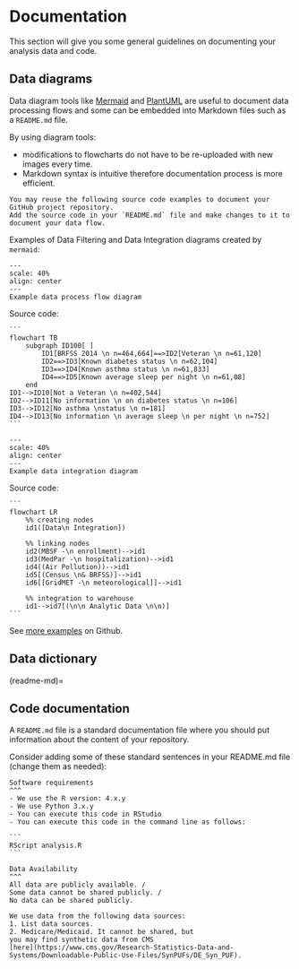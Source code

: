 # Documentation

This section will give you some general guidelines on documenting your analysis data and code.

## Data diagrams

Data diagram tools like  [Mermaid](https://github.com/mermaid-js/mermaid#readme) and [PlantUML](https://plantuml.com) 
are useful to document data processing flows and some can be embedded into Markdown files such as a `README.md` file.

By using diagram tools:
* modifications to flowcharts do not have to be re-uploaded with new images every time.
* Markdown syntax is intuitive therefore documentation process is more efficient. 

```{tip}
You may reuse the following source code examples to document your GitHub project repository.
Add the source code in your `README.md` file and make changes to it to document your data flow.
```

Examples of Data Filtering and Data Integration diagrams created by `mermaid`:

```{figure} imgs/process_flow.png
---
scale: 40%
align: center 
---
Example data process flow diagram
```

Source code:
````
```
flowchart TB
    subgraph ID100[ ]
        ID1[BRFSS 2014 \n n=464,664]==>ID2[Veteran \n n=61,120]
        ID2==>ID3[Known diabetes status \n n=62,104]
        ID3==>ID4[Known asthma status \n n=61,833]
        ID4==>ID5[Known average sleep per night \n n=61,08]
    end
ID1-->ID10[Not a Veteran \n n=402,544]
ID2-->ID11[No information \n on diabetes status \n n=106]
ID3-->ID12[No asthma \nstatus \n n=181]
ID4-->ID13[No information \n average sleep \n per night \n n=752]
``` 
````

```{figure} imgs/data_integration.png
---
scale: 40%
align: center 
---
Example data integration diagram
```

Source code:
````
```
flowchart LR
    %% creating nodes
    id1([Data\n Integration])
    
    %% linking nodes
    id2(MBSF -\n enrollment)-->id1
    id3(MedPar -\n hospitalization)-->id1
    id4((Air Pollution))-->id1
    id5[(Census \n& BRFSS)]-->id1
    id6[[GridMET -\n meteorological]]-->id1
    
    %% integration to warehouse
    id1-->id7[(\n\n Analytic Data \n\n)]
```
````

See [more examples](https://github.com/NSAPH-Data-Processing/sql-utils/tree/main/docs) on Github.

## Data dictionary

(readme-md)=
## Code documentation

A `README.md` file is a standard documentation file where you should put information about the content of your repository.

Consider adding some of these standard sentences in your README.md file (change them as needed):

````{card}
Software requirements
^^^
- We use the R version: 4.x.y
- We use Python 3.x.y
- You can execute this code in RStudio 
- You can execute this code in the command line as follows:

```
RScript analysis.R
```
````
````{card}
Data Availability
^^^
All data are publicly available. / 
Some data cannot be shared publicly. / 
No data can be shared publicly.

We use data from the following data sources:
1. List data sources.
2. Medicare/Medicaid. It cannot be shared, but 
you may find synthetic data from CMS 
[here](https://www.cms.gov/Research-Statistics-Data-and-Systems/Downloadable-Public-Use-Files/SynPUFs/DE_Syn_PUF).
````


